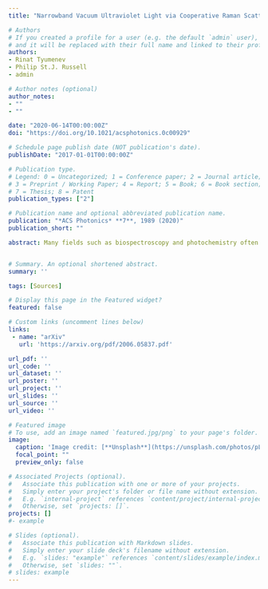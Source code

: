 ```yaml
---
title: "Narrowband Vacuum Ultraviolet Light via Cooperative Raman Scattering in Dual-Pumped Gas-Filled Photonic Crystal Fiber"

# Authors
# If you created a profile for a user (e.g. the default `admin` user), write the username (folder name) here 
# and it will be replaced with their full name and linked to their profile.
authors:
- Rinat Tyumenev
- Philip St.J. Russell
- admin

# Author notes (optional)
author_notes:
- ""
- ""

date: "2020-06-14T00:00:00Z"
doi: "https://doi.org/10.1021/acsphotonics.0c00929"

# Schedule page publish date (NOT publication's date).
publishDate: "2017-01-01T00:00:00Z"

# Publication type.
# Legend: 0 = Uncategorized; 1 = Conference paper; 2 = Journal article;
# 3 = Preprint / Working Paper; 4 = Report; 5 = Book; 6 = Book section;
# 7 = Thesis; 8 = Patent
publication_types: ["2"]

# Publication name and optional abbreviated publication name.
publication: "*ACS Photonics* **7**, 1989 (2020)"
publication_short: ""

abstract: Many fields such as biospectroscopy and photochemistry often require sources of vacuum ultraviolet (VUV) pulses featuring a narrow line width and tunable over a wide frequency range. However, the majority of available VUV light sources do not simultaneously fulfill those two requirements and few if any are truly compact, cost-effective, and easy to use by nonspecialists. Here we introduce a novel approach that goes a long way to meeting this challenge. It is based on hydrogen-filled hollow-core photonic crystal fiber pumped simultaneously by two spectrally distant pulses. Stimulated Raman scattering enables the generation of coherence waves of collective molecular motion in the gas, which together with careful dispersion engineering and control over the modal content of the pump light, facilitates cooperation between the two separate Raman combs, resulting in a spectrum that reaches deep into the VUV. Using this system, we demonstrate the generation of a dual Raman comb of narrowband lines extending down to 141 nm using only 100 mW of input power delivered by a commercial solid-state laser. The approach may enable access to tunable VUV light to any laboratory and therefore boost progress in many research areas across multiple disciplines


# Summary. An optional shortened abstract.
summary: '' 

tags: [Sources]

# Display this page in the Featured widget?
featured: false

# Custom links (uncomment lines below)
links:
 - name: "arXiv"
   url: 'https://arxiv.org/pdf/2006.05837.pdf'

url_pdf: ''
url_code: ''
url_dataset: ''
url_poster: ''
url_project: ''
url_slides: ''
url_source: ''
url_video: ''

# Featured image
# To use, add an image named `featured.jpg/png` to your page's folder. 
image:
  caption: 'Image credit: [**Unsplash**](https://unsplash.com/photos/pLCdAaMFLTE)'
  focal_point: ""
  preview_only: false

# Associated Projects (optional).
#   Associate this publication with one or more of your projects.
#   Simply enter your project's folder or file name without extension.
#   E.g. `internal-project` references `content/project/internal-project/index.md`.
#   Otherwise, set `projects: []`.
projects: []
#- example

# Slides (optional).
#   Associate this publication with Markdown slides.
#   Simply enter your slide deck's filename without extension.
#   E.g. `slides: "example"` references `content/slides/example/index.md`.
#   Otherwise, set `slides: ""`.
# slides: example
---
```

